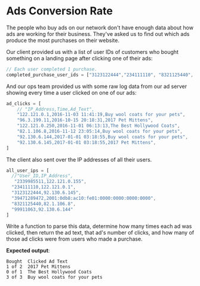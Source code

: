 # Ads Conversion Rate

The people who buy ads on our network don't have enough data about how ads are working for their business. They've asked us to find out which ads produce the most purchases on their website.

Our client provided us with a list of user IDs of customers who bought something on a landing page after clicking one of their ads:

```javascript
// Each user completed 1 purchase.
completed_purchase_user_ids = ["3123122444","234111110", "8321125440", "99911063"]
```

And our ops team provided us with some raw log data from our ad server showing every time a user clicked on one of our ads:

```javascript
ad_clicks = [
    // "IP_Address,Time,Ad_Text",
    "122.121.0.1,2016-11-03 11:41:19,Buy wool coats for your pets",
    "96.3.199.11,2016-10-15 20:18:31,2017 Pet Mittens",
    "122.121.0.250,2016-11-01 06:13:13,The Best Hollywood Coats",
    "82.1.106.8,2016-11-12 23:05:14,Buy wool coats for your pets",
    "92.130.6.144,2017-01-01 03:18:55,Buy wool coats for your pets",
    "92.130.6.145,2017-01-01 03:18:55,2017 Pet Mittens",
]
```

The client also sent over the IP addresses of all their users.

```javascript
all_user_ips = [
  //"User_ID,IP_Address",
   "2339985511,122.121.0.155",
  "234111110,122.121.0.1",
  "3123122444,92.130.6.145",
  "39471289472,2001:0db8:ac10:fe01:0000:0000:0000:0000",
  "8321125440,82.1.106.8",
  "99911063,92.130.6.144"
]
```

Write a function to parse this data, determine how many times each ad was clicked, then return the ad text, that ad's number of clicks, and how many of those ad clicks were from users who made a purchase.

**Expected output**:
```text
Bought  Clicked Ad Text
1 of 2  2017 Pet Mittens
0 of 1  The Best Hollywood Coats
3 of 3  Buy wool coats for your pets
```
